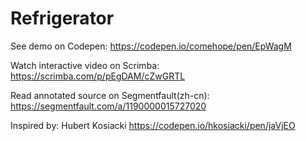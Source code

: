 # Refrigerator

See demo on Codepen: https://codepen.io/comehope/pen/EpWagM

Watch interactive video on Scrimba: https://scrimba.com/p/pEgDAM/cZwGRTL

Read annotated source on Segmentfault(zh-cn): https://segmentfault.com/a/1190000015727020

Inspired by: Hubert Kosiacki https://codepen.io/hkosiacki/pen/jaVjEO
